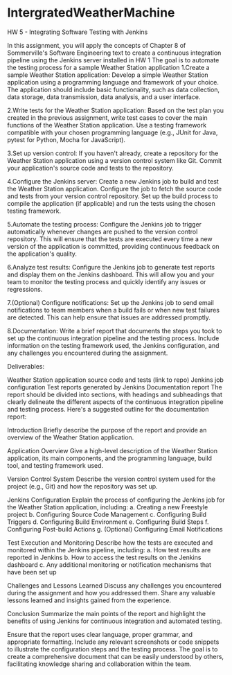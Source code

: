 # IntergratedWeatherMachine
HW 5 - Integrating Software Testing with Jenkins 

In this assignment, you will apply the concepts of Chapter 8 of Sommerville's Software Engineering text to create a continuous integration pipeline using the Jenkins server installed in HW 1
The goal is to automate the testing process for a sample Weather Station application
1.Create a sample Weather Station application: Develop a simple Weather Station application using a programming language and framework of your choice. The application should include basic functionality, such as data collection, data storage, data transmission, data analysis, and a user interface.

2.Write tests for the Weather Station application: Based on the test plan you created in the previous assignment, write test cases to cover the main functions of the Weather Station application. Use a testing framework compatible with your chosen programming language (e.g., JUnit for Java, pytest for Python, Mocha for JavaScript).

3.Set up version control: If you haven't already, create a repository for the Weather Station application using a version control system like Git. Commit your application's source code and tests to the repository.

4.Configure the Jenkins server: Create a new Jenkins job to build and test the Weather Station application. Configure the job to fetch the source code and tests from your version control repository. Set up the build process to compile the application (if applicable) and run the tests using the chosen testing framework.

5.Automate the testing process: Configure the Jenkins job to trigger automatically whenever changes are pushed to the version control repository. This will ensure that the tests are executed every time a new version of the application is committed, providing continuous feedback on the application's quality.

6.Analyze test results: Configure the Jenkins job to generate test reports and display them on the Jenkins dashboard. This will allow you and your team to monitor the testing process and quickly identify any issues or regressions.

7.(Optional) Configure notifications: Set up the Jenkins job to send email notifications to team members when a build fails or when new test failures are detected. This can help ensure that issues are addressed promptly.

8.Documentation: Write a brief report that documents the steps you took to set up the continuous integration pipeline and the testing process. Include information on the testing framework used, the Jenkins configuration, and any challenges you encountered during the assignment.

Deliverables:

Weather Station application source code and tests (link to repo)
Jenkins job configuration
Test reports generated by Jenkins
Documentation report
The report should be divided into sections, with headings and subheadings that clearly delineate the different aspects of the continuous integration pipeline and testing process. Here's a suggested outline for the documentation report:

Introduction Briefly describe the purpose of the report and provide an overview of the Weather Station application.

Application Overview Give a high-level description of the Weather Station application, its main components, and the programming language, build tool, and testing framework used.

Version Control System Describe the version control system used for the project (e.g., Git) and how the repository was set up.

Jenkins Configuration Explain the process of configuring the Jenkins job for the Weather Station application, including: a. Creating a new Freestyle project b. Configuring Source Code Management c. Configuring Build Triggers d. Configuring Build Environment e. Configuring Build Steps f. Configuring Post-build Actions g. (Optional) Configuring Email Notifications

Test Execution and Monitoring Describe how the tests are executed and monitored within the Jenkins pipeline, including: a. How test results are reported in Jenkins b. How to access the test results on the Jenkins dashboard c. Any additional monitoring or notification mechanisms that have been set up

Challenges and Lessons Learned Discuss any challenges you encountered during the assignment and how you addressed them. Share any valuable lessons learned and insights gained from the experience.

Conclusion Summarize the main points of the report and highlight the benefits of using Jenkins for continuous integration and automated testing.

Ensure that the report uses clear language, proper grammar, and appropriate formatting. Include any relevant screenshots or code snippets to illustrate the configuration steps and the testing process. The goal is to create a comprehensive document that can be easily understood by others, facilitating knowledge sharing and collaboration within the team.

